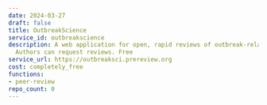 ```yaml
---
date: 2024-03-27
draft: false
title: OutbreakScience
service_id: outbreakscience
description: A web application for open, rapid reviews of outbreak-related preprints.
  Authors can request reviews. Free
service_url: https://outbreaksci.prereview.org
cost: completely_free
functions:
- peer-review
repo_count: 0
---
```



